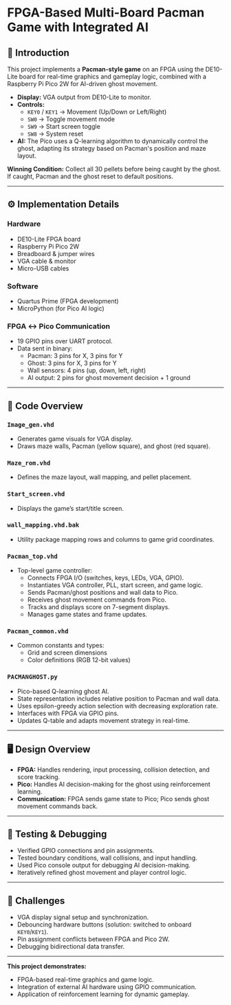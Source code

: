 # FPGA-Based Multi-Board Pacman Game with Integrated AI 
## 📖 Introduction
This project implements a **Pacman-style game** on an FPGA using the DE10-Lite board for real-time graphics and gameplay logic, combined with a Raspberry Pi Pico 2W for AI-driven ghost movement.

- **Display:** VGA output from DE10-Lite to monitor.
- **Controls:**  
  - `KEY0` / `KEY1` → Movement (Up/Down or Left/Right)  
  - `SW0` → Toggle movement mode  
  - `SW9` → Start screen toggle  
  - `SW8` → System reset  
- **AI:** The Pico uses a Q-learning algorithm to dynamically control the ghost, adapting its strategy based on Pacman's position and maze layout.

**Winning Condition:** Collect all 30 pellets before being caught by the ghost. If caught, Pacman and the ghost reset to default positions.

---

## ⚙️ Implementation Details

### Hardware
- DE10-Lite FPGA board  
- Raspberry Pi Pico 2W  
- Breadboard & jumper wires  
- VGA cable & monitor  
- Micro-USB cables

### Software
- Quartus Prime (FPGA development)
- MicroPython (for Pico AI logic)

### FPGA ↔ Pico Communication
- 19 GPIO pins over UART protocol.
- Data sent in binary:
  - Pacman: 3 pins for X, 3 pins for Y
  - Ghost: 3 pins for X, 3 pins for Y
  - Wall sensors: 4 pins (up, down, left, right)
  - AI output: 2 pins for ghost movement decision + 1 ground

---

## 📂 Code Overview

### `Image_gen.vhd`
- Generates game visuals for VGA display.
- Draws maze walls, Pacman (yellow square), and ghost (red square).

### `Maze_rom.vhd`
- Defines the maze layout, wall mapping, and pellet placement.

### `Start_screen.vhd`
- Displays the game’s start/title screen.

### `wall_mapping.vhd.bak`
- Utility package mapping rows and columns to game grid coordinates.

### `Pacman_top.vhd`
- Top-level game controller:
  - Connects FPGA I/O (switches, keys, LEDs, VGA, GPIO).
  - Instantiates VGA controller, PLL, start screen, and game logic.
  - Sends Pacman/ghost positions and wall data to Pico.
  - Receives ghost movement commands from Pico.
  - Tracks and displays score on 7-segment displays.
  - Manages game states and frame updates.

### `Pacman_common.vhd`
- Common constants and types:
  - Grid and screen dimensions
  - Color definitions (RGB 12-bit values)

### `PACMANGHOST.py`
- Pico-based Q-learning ghost AI.
- State representation includes relative position to Pacman and wall data.
- Uses epsilon-greedy action selection with decreasing exploration rate.
- Interfaces with FPGA via GPIO pins.
- Updates Q-table and adapts movement strategy in real-time.

---

## 🖥️ Design Overview
- **FPGA:** Handles rendering, input processing, collision detection, and score tracking.
- **Pico:** Handles AI decision-making for the ghost using reinforcement learning.
- **Communication:** FPGA sends game state to Pico; Pico sends ghost movement commands back.

---

## 🧪 Testing & Debugging
- Verified GPIO connections and pin assignments.
- Tested boundary conditions, wall collisions, and input handling.
- Used Pico console output for debugging AI decision-making.
- Iteratively refined ghost movement and player control logic.

---

## 🚧 Challenges
- VGA display signal setup and synchronization.
- Debouncing hardware buttons (solution: switched to onboard `KEY0`/`KEY1`).
- Pin assignment conflicts between FPGA and Pico 2W.
- Debugging bidirectional data transfer.

---
**This project demonstrates:**
- FPGA-based real-time graphics and game logic.
- Integration of external AI hardware using GPIO communication.
- Application of reinforcement learning for dynamic gameplay.
